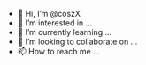 - 👋 Hi, I’m @coszX
- 👀 I’m interested in ...
- 🌱 I’m currently learning ...
- 💞️ I’m looking to collaborate on ...
- 📫 How to reach me ...

<!---
coszX/coszX is a ✨ special ✨ repository because its `README.md` (this file) appears on your GitHub profile.
You can click the Preview link to take a look at your changes.
--->
